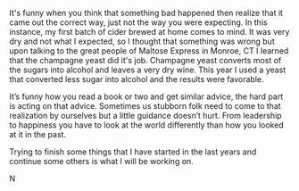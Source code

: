It's funny when you think that something bad happened then realize that it came out the correct way, just not the way you were expecting. In this instance, my first batch of cider brewed at home comes to mind. It was very dry and not what I expected, so I thought that something was wrong but upon talking to the great people of Maltose Express in Monroe, CT I learned that the champagne yeast did it's job. Champagne yeast converts most of the sugars into alcohol and leaves a very dry wine. This year I used a yeast that converted less sugar into alcohol and the results were favorable. 

It’s funny how you read a book or two and get similar advice, the hard part is acting on that advice. Sometimes us stubborn folk need to come to that realization by ourselves but a little guidance doesn’t hurt.  From leadership to happiness you have to look at the world differently than how you looked at it in the past.

Trying to finish some things that I have started in the last years and continue some others is what I will be working on. 

N

